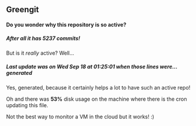 ## Greengit

#### Do you wonder why this repository is so active?

##### After all it has 5237 commits!

But is it *really* active? Well...

##### Last update was on Wed Sep 18 at 01:25:01 when those lines were... generated

Yes, generated, because it certainly helps a lot to have such an active repo!

Oh and there was **53%** disk usage on the machine
where there is the cron updating this file.

Not the best way to monitor a VM in the cloud but it works! :)
